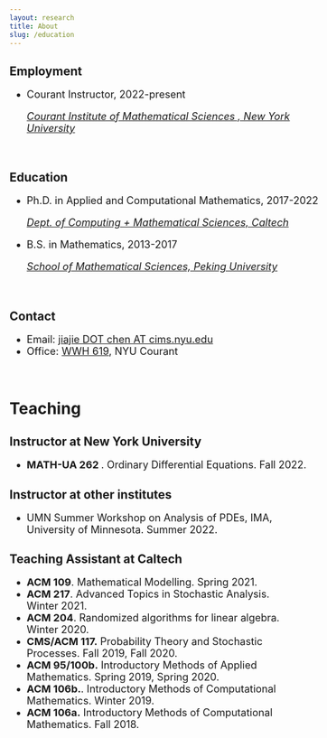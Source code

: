 ```yaml
---
layout: research
title: About
slug: /education
---
```


<div id="header" style="width: 115%;">
    <div id="centered" style="margin: 0 auto; width: 110%;"></div>

<h2>Employment</h2>
<font size="+1">  
<ul>
  <li>Courant Instructor, 2022-present </li>
        <p><i> <a href="http://cims.nyu.edu">Courant Institute of Mathematical Sciences , New York University</a></i> </p>   
</ul>
</font>

</div>

<br />


<div id="header" style="width: 115%;">
    <div id="centered" style="margin: 0 auto; width: 110%;"></div>

<h2>Education</h2>
<font size="+1">	
<ul>
  <li>Ph.D. in Applied and Computational Mathematics, 2017-2022 </li>
    <p><i> <a href="https://www.cms.caltech.edu">Dept. of Computing + Mathematical Sciences, Caltech  </a></i> </p>

  <li> B.S. in Mathematics, 2013-2017 </li>
  <p><i> <a href="http://english.math.pku.edu.cn">School of Mathematical Sciences, Peking University </a></i> </p>
<!--    <p><i> School of Mathematical Sciences, Peking University </i></p> -->
   
</ul>
</font>

</div>

<br />

<h2>Contact</h2>
<font size="+1">	
<ul>
	<li>  Email: <a href="mailto:jchen@caltech.edu">jiajie DOT chen AT cims.nyu.edu </a>
	</li>
	<li> Office:  <a href="https://www.caltech.edu/map/campus">WWH 619</a>, NYU Courant 
		</li>		
</ul>
</font>

<br />


<!-- <hr width="820" /> -->

<div id="header" style="width: 120%;">
    <div id="centered" style="margin: 0 auto; width: 110%;"></div>

<h1>Teaching</h1>


<h2>Instructor at New York University </h2>
<font size="+1">  
 <ul>   
   <li> <b> MATH-UA 262 </b>.  Ordinary Differential Equations. Fall 2022.  </li>  
 </ul>
</font>
</div>



<h2>Instructor at other institutes</h2>
<font size="+1">  
 <ul>   
   <li> UMN Summer Workshop on Analysis of PDEs, IMA, University of Minnesota. Summer 2022.  </li>  
 </ul>
</font>
</div>




<h2>Teaching Assistant at Caltech </h2>
<font size="+1">	
 <ul> 	
   <li> <b> ACM 109</b>. Mathematical Modelling. Spring 2021.  </li>  
 	 <li> <b> ACM 217</b>. Advanced Topics in Stochastic Analysis. Winter 2021.  </li> 	
 	 <li> <b> ACM 204</b>. Randomized algorithms for linear algebra. Winter 2020.  </li> 	 
 	<li> <b>CMS/ACM 117.</b> Probability Theory and Stochastic Processes. Fall 2019, Fall 2020.  </li> 	 	
 	<li> <b>ACM 95/100b.</b> Introductory Methods of Applied Mathematics. Spring 2019, Spring 2020. </li> 	
 	<li> <b> ACM 106b.</b>. Introductory Methods of Computational Mathematics. Winter 2019.</li>
 	<li> <b> ACM 106a.</b> Introductory Methods of Computational Mathematics. Fall 2018. </li>
 </ul>
</font>
</div>
